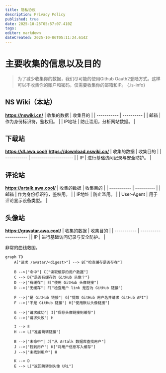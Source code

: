 ```yaml
---
title: 隐私协议
description: Privacy Policy
published: true
date: 2025-10-25T05:57:07.410Z
tags: 
editor: markdown
dateCreated: 2025-10-06T05:11:24.614Z
---
```


# 主要收集的信息以及目的

> 为了减少收集你的数据，我们尽可能的使用Github Oauth2登陆方式。这样可以不收集你的账户和密码，仅需要收集你的邮箱和IP。
{.is-info}

## NS Wiki（本站）
**https://nswiki.cn/**
| 收集的数据 | 收集目的 |
| ----------- | ---------- |
| 邮箱    | 作为身份标识符，鉴权用。 |
| IP地址  | 防止滥用，分析网站数据。 |

## 下载站
**https://dl.awa.cool/** **https://download.nswiki.cn/**
| 收集的数据 | 收集目的 |
| ----------- | --------------------- |
| IP          | 进行基础访问记录与安全防护。 |

## 评论站
**https://artalk.awa.cool/**
| 收集的数据 | 收集目的 |
| ----------- | ---------- |
| 邮箱         | 作为身份标识符，鉴权用。 |
| IP地址       | 防止滥用。 |
| User-Agent  | 用于评论显示设备类型。 |

## 头像站
**https://gravatar.awa.cool/**
| 收集的数据 | 收集目的 |
| ----------- | --------------------- |
| IP          | 进行基础访问记录与安全防护。 |

非常的曲线救国。
```mermaid
graph TD
    A["请求 /avatar/<digest>"] --> B["检查缓存是否存在"]

    B -->|"命中"| C["读取缓存的用户数据"]
    C --> D{"是否有缓存的 GitHub 头像？"}
    D -->|"有缓存"| E["使用 GitHub 头像链接"]
    D -->|"无缓存"| F["检查用户 link 是否为 GitHub 链接"]

    F -->|"是 GitHub 链接"| G["提取 GitHub 用户名并请求 GitHub API"]
    F -->|"不是 GitHub 链接"| H["使用默认头像链接"]

    G -->|"请求成功"| I["保存头像链接到缓存"]
    G -->|"请求失败"| H

    I --> E
    H --> L["准备跳转链接"]

    B -->|"未命中"| J["从 Artalk 数据库查找用户"]
    J -->|"找到用户"| K["将用户信息写入缓存"]
    J -->|"未找到用户"| H

    K --> D
    E --> L["返回跳转到头像 URL"]
```